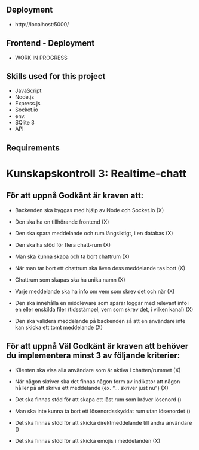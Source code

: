 ## Deployment
* http://localhost:5000/

## Frontend - Deployment
* WORK IN PROGRESS

## Skills used for this project
* JavaScript
* Node.js
* Express.js
* Socket.io
* env. 
* SQlite 3
* API 

## Requirements

# Kunskapskontroll 3: Realtime-chatt

## För att uppnå Godkänt är kraven att:

* Backenden ska byggas med hjälp av Node och Socket.io (X)

* Den ska ha en tillhörande frontend (X)

* Den ska spara meddelande och rum långsiktigt, i en databas (X)

* Den ska ha stöd för flera chatt-rum (X)

* Man ska kunna skapa och ta bort chattrum (X)

* När man tar bort ett chattrum ska även dess meddelande tas bort (X)

* Chattrum som skapas ska ha unika namn (X)

* Varje meddelande ska ha info om vem som skrev det och när (X)

* Den ska innehålla en middleware som sparar loggar med relevant info i en eller enskilda filer (tidsstämpel, vem som skrev det, i vilken kanal) (X)

* Den ska validera meddelande på backenden så att en användare inte kan skicka ett tomt meddelande (X)

## För att uppnå Väl Godkänt är kraven att behöver du implementera minst 3 av följande kriterier:

* Klienten ska visa alla användare som är aktiva i chatten/rummet (X)

* När någon skriver ska det finnas någon form av indikator att någon håller på att skriva ett meddelande (ex. “... skriver just nu”) (X)

* Det ska finnas stöd för att skapa ett låst rum som kräver lösenord ()

* Man ska inte kunna ta bort ett lösenordsskyddat rum utan lösenordet ()

* Det ska finnas stöd för att skicka direktmeddelande till andra användare ()

* Det ska finnas stöd för att skicka emojis i meddelanden (X)
